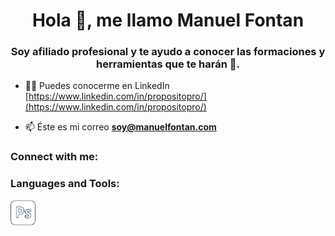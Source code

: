 <h1 align="center">Hola 👋, me llamo Manuel Fontan</h1>
<h3 align="center">Soy afiliado profesional y te ayudo a conocer las formaciones y herramientas que te harán 🚀.</h3>

- 👨‍💻 Puedes conocerme en LinkedIn [https://www.linkedin.com/in/propositopro/](https://www.linkedin.com/in/propositopro/)

- 📫 Éste es mi correo **soy@manuelfontan.com**

<h3 align="left">Connect with me:</h3>
<p align="left">
</p>

<h3 align="left">Languages and Tools:</h3>
<p align="left"> <a href="https://www.photoshop.com/en" target="_blank" rel="noreferrer"> <img src="https://raw.githubusercontent.com/devicons/devicon/master/icons/photoshop/photoshop-line.svg" alt="photoshop" width="40" height="40"/> </a> </p>
